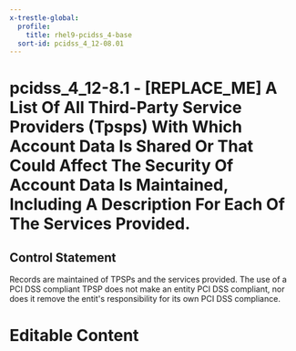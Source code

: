 ```yaml
---
x-trestle-global:
  profile:
    title: rhel9-pcidss_4-base
  sort-id: pcidss_4_12-08.01
---
```


# pcidss_4_12-8.1 - \[REPLACE_ME\] A List Of All Third-Party Service Providers (Tpsps) With Which Account Data Is Shared Or That Could Affect The Security Of Account Data Is Maintained, Including A Description For Each Of The Services Provided.

## Control Statement

Records are maintained of TPSPs and the services provided. The use of a PCI DSS compliant
TPSP does not make an entity PCI DSS compliant, nor does it remove the entit's
responsibility for its own PCI DSS compliance.

# Editable Content

<!-- Make additions and edits below -->
<!-- The above represents the contents of the control as received by the profile, prior to additions. -->
<!-- If the profile makes additions to the control, they will appear below. -->
<!-- The above markdown may not be edited but you may edit the content below, and/or introduce new additions to be made by the profile. -->
<!-- If there is a yaml header at the top, parameter values may be edited. Use --set-parameters to incorporate the changes during assembly. -->
<!-- The content here will then replace what is in the profile for this control, after running profile-assemble. -->
<!-- The current profile has no added parts for this control, but you may add new ones here. -->
<!-- Each addition must have a heading either of the form ## Control my_addition_name -->
<!-- or ## Part a. (where the a. refers to one of the control statement labels.) -->
<!-- "## Control" parts are new parts added after the statement part. -->
<!-- "## Part" parts are new parts added into the top-level statement part with that label. -->
<!-- Subparts may be added with nested hash levels of the form ### My Subpart Name -->
<!-- underneath the parent ## Control or ## Part being added -->
<!-- See https://oscal-compass.github.io/compliance-trestle/tutorials/ssp_profile_catalog_authoring/ssp_profile_catalog_authoring for guidance. -->
